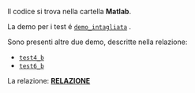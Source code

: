 Il codice si trova nella cartella **Matlab**. 

La demo per i test é	[`demo_intagliata`](Matlab/demo_intagliata.m) .

Sono presenti altre due demo, descritte nella relazione:	
- [`test4_b`](Matlab/test4_b.m)	
- [`test6_b`](Matlab/test6_b.m)

La relazione: [**RELAZIONE**](Relazione/intagliata_Relazione_Progetto.pdf)
